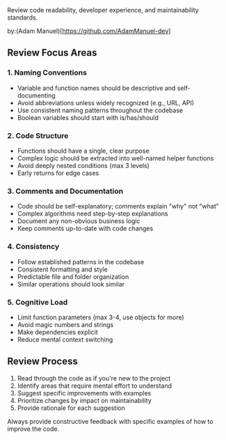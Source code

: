 Review code readability, developer experience, and maintainability standards.

by:(Adam Manuel)[https://github.com/AdamManuel-dev]

## Review Focus Areas

### 1. Naming Conventions
- Variable and function names should be descriptive and self-documenting
- Avoid abbreviations unless widely recognized (e.g., URL, API)
- Use consistent naming patterns throughout the codebase
- Boolean variables should start with is/has/should

### 2. Code Structure
- Functions should have a single, clear purpose
- Complex logic should be extracted into well-named helper functions
- Avoid deeply nested conditions (max 3 levels)
- Early returns for edge cases

### 3. Comments and Documentation
- Code should be self-explanatory; comments explain "why" not "what"
- Complex algorithms need step-by-step explanations
- Document any non-obvious business logic
- Keep comments up-to-date with code changes

### 4. Consistency
- Follow established patterns in the codebase
- Consistent formatting and style
- Predictable file and folder organization
- Similar operations should look similar

### 5. Cognitive Load
- Limit function parameters (max 3-4, use objects for more)
- Avoid magic numbers and strings
- Make dependencies explicit
- Reduce mental context switching

## Review Process

1. Read through the code as if you're new to the project
2. Identify areas that require mental effort to understand
3. Suggest specific improvements with examples
4. Prioritize changes by impact on maintainability
5. Provide rationale for each suggestion

Always provide constructive feedback with specific examples of how to improve the code.